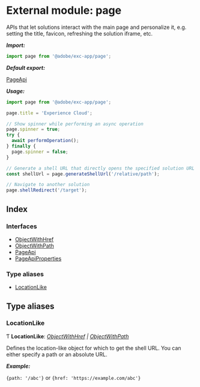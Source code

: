 # External module: page

APIs that let solutions interact with the main page and personalize it, e.g. setting the title,
favicon, refreshing the solution iframe, etc.

***Import:***

```typescript
import page from '@adobe/exc-app/page';
```

***Default export:***

[PageApi](../interfaces/page.pageapi.md#interface-pageapi)

***Usage:***

```typescript
import page from '@adobe/exc-app/page';

page.title = 'Experience Cloud';

// Show spinner while performing an async operation
page.spinner = true;
try {
  await performOperation();
} finally {
  page.spinner = false;
}

// Generate a shell URL that directly opens the specified solution URL
const shellUrl = page.generateShellUrl('/relative/path');

// Navigate to another solution
page.shellRedirect('/target');
```

## Index

### Interfaces

* [ObjectWithHref](../interfaces/page.objectwithhref.md)
* [ObjectWithPath](../interfaces/page.objectwithpath.md)
* [PageApi](../interfaces/page.pageapi.md)
* [PageApiProperties](../interfaces/page.pageapiproperties.md)

### Type aliases

* [LocationLike](page.md#locationlike)

## Type aliases

###  LocationLike

Ƭ **LocationLike**: *[ObjectWithHref](../interfaces/page.objectwithhref.md) | [ObjectWithPath](../interfaces/page.objectwithpath.md)*

Defines the location-like object for which to get the shell URL. You can either specify a path or
an absolute URL.

***Example:***

`{path: '/abc'}` or `{href: 'https://example.com/abc'}`
